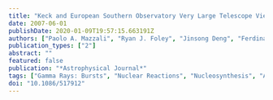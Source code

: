 ```yaml
---
title: "Keck and European Southern Observatory Very Large Telescope View of the Symmetry of the Ejecta of the XRF/SN 2006aj"
date: 2007-06-01
publishDate: 2020-01-09T19:57:15.663191Z
authors: ["Paolo A. Mazzali", "Ryan J. Foley", "Jinsong Deng", "Ferdinando Patat", "Elena Pian", "Dietrich Baade", "Joshua S. Bloom", "Alexei V. Filippenko", "Daniel A. Perley", "Stefano Valenti", "Lifan Wang", "Koji Kawabata", "Keiichi Maeda", "Ken-ichi Nomoto"]
publication_types: ["2"]
abstract: ""
featured: false
publication: "*Astrophysical Journal*"
tags: ["Gamma Rays: Bursts", "Nuclear Reactions", "Nucleosynthesis", "Abundances", "Stars: Supernovae: General", "supernovae: individual (SN 2006aj)", "Astrophysics"]
doi: "10.1086/517912"
---
```


